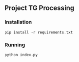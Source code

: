 ## Project TG Processing

### Installation

`pip install -r requirements.txt`

### Running

`python index.py`
